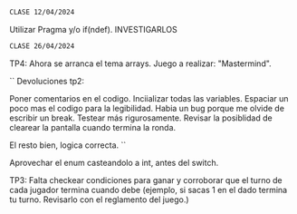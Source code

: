 ```bash
CLASE 12/04/2024
```

Utilizar Pragma y/o if(ndef).   INVESTIGARLOS

```bash
CLASE 26/04/2024
```

TP4: Ahora se arranca el tema arrays. Juego a realizar: "Mastermind".

``
Devoluciones tp2:

Poner comentarios en el codigo.
Inciializar todas las variables.
Espaciar un poco mas el codigo para la legibilidad.
Habia un bug porque me olvide de escribir un break. Testear más rigurosamente.
Revisar la posiblidad de clearear la pantalla cuando termina la ronda.

El resto bien, logica correcta.
``

Aprovechar el enum casteandolo a int, antes del switch.

TP3: Falta checkear condiciones para ganar y corroborar que el turno de cada jugador termina cuando debe (ejemplo, si sacas 1 en el dado termina tu turno. Revisarlo con el reglamento del juego.)
